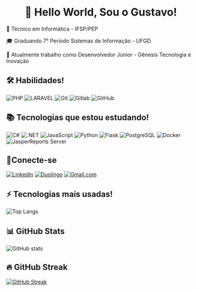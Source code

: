 <center><h1> 👋 Hello World, Sou o Gustavo! </h1></center>


🔧 Técnico em Informática - IFSP/PEP

🎓 Graduando 7° Período Sistemas de Informação - UFGD

💼 Atualmente trabalho como Desenvolvedor Júnior - Gênesis Tecnologia e Inovação

## 🛠️ Habilidades!
![PHP](https://img.shields.io/badge/PHP-777BB4?style=for-the-badge&logo=php&logoColor=white)
![LARAVEL](https://img.shields.io/badge/Laravel-FF2D20?style=for-the-badge&logo=laravel&logoColor=white)
![Git](https://img.shields.io/badge/GIT-E44C30?style=for-the-badge&logo=git&logoColor=white) 
![Gitlab](https://img.shields.io/badge/GitLab-330F63?style=for-the-badge&logo=gitlab&logoColor=white) 
![GitHub](https://img.shields.io/badge/-GitHub-181717?style=for-the-badge&logo=github)

## 📚 Tecnologias que estou estudando!
![C#](https://img.shields.io/badge/C%23-239120?style=for-the-badge&logo=c-sharp&logoColor=white)
![.NET](https://img.shields.io/badge/.NET-5C2D91?style=for-the-badge&logo=.net&logoColor=white)
![JavaScript](https://img.shields.io/badge/JavaScript-F7DF1E?style=for-the-badge&logo=javascript&logoColor=black) 
![Python](https://img.shields.io/badge/Python-3776AB?style=for-the-badge&logo=python&logoColor=white)
![Flask](https://img.shields.io/badge/Flask-000000?style=for-the-badge&logo=flask&logoColor=white)
![PostgreSQL](https://img.shields.io/badge/PostgreSQL-316192?style=for-the-badge&logo=postgresql&logoColor=white) 
![Docker](https://img.shields.io/badge/Docker-2496ED?style=for-the-badge&logo=docker&logoColor=white)
![JasperReports Server](https://img.shields.io/badge/JasperReports_Server-CC2020?style=for-the-badge&logo=report&logoColor=white)



## 🔌Conecte-se
[![LinkedIn](https://img.shields.io/badge/LinkedIn-0077B5?style=for-the-badge&logo=linkedin&logoColor=white)](https://www.linkedin.com/in/guferreira08/) 
[![Duolingo](https://img.shields.io/badge/Duolingo-%234DC730.svg?style=for-the-badge&logo=Duolingo&logoColor=white)](https://www.duolingo.com/profile/Gustavo_FFReis)
[![Gmail.com](https://img.shields.io/badge/Gmail-D14836?style=for-the-badge&logo=gmail&logoColor=white)](mailto:gbrasilreis08@gmail.com)

## ⚡ Tecnologias mais usadas!
![Top Langs](https://github-readme-stats-git-masterrstaa-rickstaa.vercel.app/api/top-langs/?username=gustavo0867&theme=midnight-purple&layout=compact&bg_color=000&border_color=8300ff&text_color=FFF)

## 📊 GitHub Stats
![GitHub stats](https://github-readme-stats.vercel.app/api?username=gustavo0867&hide_title=true&border_color=8300ff&theme=midnight-purple&show_icons=true)

## 🔥 GitHub Streak
[![GitHub Streak](https://streak-stats.demolab.com/?user=gustavo0867&theme=midnight-purple&background=000&border=8300ff&dates=FFF)](https://git.io/streak-stats)
